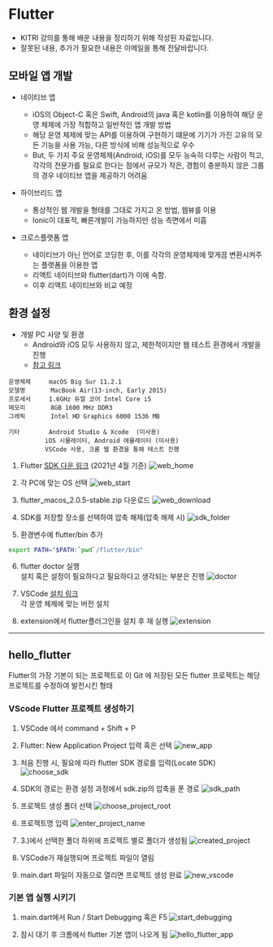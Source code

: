# Flutter

- KITRI 강의를 통해 배운 내용을 정리하기 위해 작성된 자료입니다.
- 잘못된 내용, 추가가 필요한 내용은 이메일을 통해 전달바랍니다.

## 모바일 앱 개발
- 네이티브 앱 
  - iOS의 Object-C 혹은 Swift, Android의 java 혹은 kotlin를 이용하여 해당 운영 체제에 가장 적합하고 일반적인 앱 개발 방법
  - 해당 운영 체제에 맞는 API를 이용하여 구현하기 떄문에 기기가 가진 고유의 모든 기능을 사용 가능, 다른 방식에 비해 성능적으로 우수
  - But, 두 가지 주요 운영체제(Android, iOS)를 모두 능숙히 다루는 사람이 적고, 각각의 전문가를 필요로 한다는 점에서 규모가 작은, 경험이 충분하지 않은 그룹의 경우 네이티브 앱을 제공하기 어려움

- 하이브리드 앱
  - 통상적인 웹 개발을 형태를 그대로 가지고 온 방법, 웹뷰를 이용
  - Ionic이 대표적, 빠른개발이 가능하지만 성능 측면에서 미흡

- 크로스플랫폼 앱
  - 네이티브가 아닌 언어로 코딩한 후, 이를 각각의 운영체제에 맞게끔 변환시켜주는 플랫폼을 이용한 앱
  - 리액트 네이티브와 flutter(dart)가 이에 속함. 
  - 이후 리액트 네이티브와 비교 예정

## 환경 설정
- 개발 PC 사양 및 환경
  - Android와 iOS 모두 사용하지 않고, 제한적이지만 웹 테스트 환경에서 개발을 진행
  - [참고 링크](https://medium.com/flutter-korea/flutter-vscode%EB%A1%9C-%EC%8B%9C%EC%9E%91%ED%95%98%EA%B8%B0-edbe44a178c5)
```
운영체제     macOS Big Sur 11.2.1
모델명       MacBook Air(13-inch, Early 2015)
프로세서     1.6GHz 듀얼 코어 Intel Core i5
메모리       8GB 1600 MHz DDR3
그래픽       Intel HD Graphics 6000 1536 MB

기타        Android Studio & Xcode  (미사용)
          iOS 시뮬레이터, Android 에뮬레이터 (미사용)
          VSCode 사용, 크롬 웹 환경을 통해 테스트 진행 
```

1. Flutter [SDK 다운 링크](https://flutter-ko.dev/) (2021년 4월 기준)
![web_home](image_for_md/web_home.png)<br>

2. 각 PC에 맞는 OS 선택 
![web_start](image_for_md/web_start.png)<br>

3. flutter_macos_2.0.5-stable.zip 다운로드
![web_download](image_for_md/web_download.png)<br>

4. SDK를 저장할 장소를 선택하여 압축 해제(압축 해제 시)
![sdk_folder](image_for_md/sdk_folder.png)<br>

5. 환경변수에 flutter/bin 추가
```sh
export PATH="$PATH:`pwd`/flutter/bin"
```

6. flutter doctor 실행
<br>설치 혹은 설정이 필요하다고 필요하다고 생각되는 부분은 진행
![doctor](image_for_md/doctor.png)<br>

7. VSCode [설치 링크](https://code.visualstudio.com/)
<br>각 운영 체제에 맞는 버전 설치

8. extension에서 flutter플러그인을 설치 후 재 실행
![extension](image_for_md/extension.png)<br>

-----------

## hello_flutter
Flutter의 가장 기본이 되는 프로젝트로 이 Git 에 저장된 모든 flutter 프로젝트는 해당 프로젝트를 수정하여 발전시킨 형태

### VScode Flutter 프로젝트 생성하기
1. VSCode 에서 command + Shift + P
2. Flutter: New Application Project 입력 혹은 선택
![new_app](image_for_md/new_app.png)<br>

3. 처음 진행 시, 필요에 따라 flutter SDK 경로를 입력(Locate SDK)
![choose_sdk](image_for_md/choose_sdk.png)<br>

4. SDK의 경로는 환경 설정 과정에서 sdk.zip의 압축을 푼 경로
![sdk_path](image_for_md/sdk_path.png)<br>

5. 프로젝트 생성 폴더 선택
![choose_project_root](image_for_md/choose_project_root.png)<br>

5. 프로젝트명 입력
![enter_project_name](image_for_md/enter_project_name.png)<br>

6. 3.)에서 선택한 폴더 하위에 프로젝트 별로 폴더가 생성됨
![created_project](image_for_md/created_project.png)<br>

7. VSCode가 재실행되며 프로젝트 파일이 열림
8. main.dart 파일이 자동으로 열리면 프로젝트 생성 완료
![new_vscode](image_for_md/new_vscode.png)<br>

### 기본 앱 실행 시키기
1. main.dart에서 Run / Start Debugging 혹은 F5
![start_debugging](image_for_md/start_debugging.png)<br>

2. 잠시 대기 후 크롬에서 flutter 기본 앱이 나오게 됨
![hello_flutter_app](image_for_md/hello_flutter_app.png)<br>